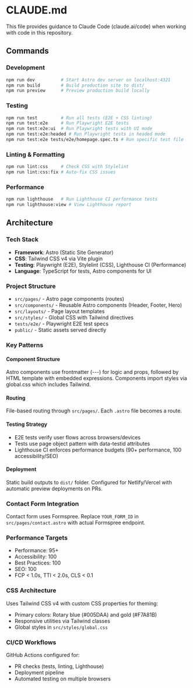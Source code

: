 # CLAUDE.md

This file provides guidance to Claude Code (claude.ai/code) when working with code in this repository.

## Commands

### Development
```bash
npm run dev          # Start Astro dev server on localhost:4321
npm run build        # Build production site to dist/
npm run preview      # Preview production build locally
```

### Testing
```bash
npm run test         # Run all tests (E2E + CSS linting)
npm run test:e2e     # Run Playwright E2E tests
npm run test:e2e:ui  # Run Playwright tests with UI mode
npm run test:e2e:headed # Run Playwright tests in headed mode
npm run test:e2e tests/e2e/homepage.spec.ts # Run specific test file
```

### Linting & Formatting
```bash
npm run lint:css     # Check CSS with Stylelint
npm run lint:css:fix # Auto-fix CSS issues
```

### Performance
```bash
npm run lighthouse   # Run Lighthouse CI performance tests
npm run lighthouse:view # View Lighthouse report
```

## Architecture

### Tech Stack
- **Framework**: Astro (Static Site Generator)
- **CSS**: Tailwind CSS v4 via Vite plugin
- **Testing**: Playwright (E2E), Stylelint (CSS), Lighthouse CI (Performance)
- **Language**: TypeScript for tests, Astro components for UI

### Project Structure
- `src/pages/` - Astro page components (routes)
- `src/components/` - Reusable Astro components (Header, Footer, Hero)
- `src/layouts/` - Page layout templates
- `src/styles/` - Global CSS with Tailwind directives
- `tests/e2e/` - Playwright E2E test specs
- `public/` - Static assets served directly

### Key Patterns

#### Component Structure
Astro components use frontmatter (---) for logic and props, followed by HTML template with embedded expressions. Components import styles via global.css which includes Tailwind.

#### Routing
File-based routing through `src/pages/`. Each `.astro` file becomes a route.

#### Testing Strategy
- E2E tests verify user flows across browsers/devices
- Tests use page object pattern with data-testid attributes
- Lighthouse CI enforces performance budgets (90+ performance, 100 accessibility/SEO)

#### Deployment
Static build outputs to `dist/` folder. Configured for Netlify/Vercel with automatic preview deployments on PRs.

### Contact Form Integration
Contact form uses Formspree. Replace `YOUR_FORM_ID` in `src/pages/contact.astro` with actual Formspree endpoint.

### Performance Targets
- Performance: 95+
- Accessibility: 100
- Best Practices: 100
- SEO: 100
- FCP < 1.0s, TTI < 2.0s, CLS < 0.1

### CSS Architecture
Uses Tailwind CSS v4 with custom CSS properties for theming:
- Primary colors: Rotary blue (#005DAA) and gold (#F7A81B)
- Responsive utilities via Tailwind classes
- Global styles in `src/styles/global.css`

### CI/CD Workflows
GitHub Actions configured for:
- PR checks (tests, linting, Lighthouse)
- Deployment pipeline
- Automated testing on multiple browsers